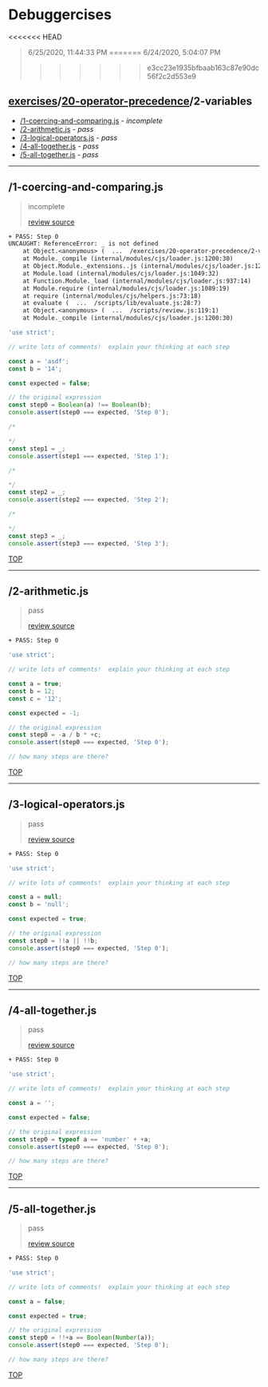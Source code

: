 # Debuggercises 

<<<<<<< HEAD
> 6/25/2020, 11:44:33 PM 
=======
> 6/24/2020, 5:04:07 PM 
>>>>>>> e3cc23e1935bfbaab163c87e90dc56f2c2d553e9

## [exercises](../../README.md)/[20-operator-precedence](../README.md)/2-variables 

- [/1-coercing-and-comparing.js](#1-coercing-and-comparingjs) - _incomplete_ 
- [/2-arithmetic.js](#2-arithmeticjs) - _pass_ 
- [/3-logical-operators.js](#3-logical-operatorsjs) - _pass_ 
- [/4-all-together.js](#4-all-togetherjs) - _pass_ 
- [/5-all-together.js](#5-all-togetherjs) - _pass_ 
---

## /1-coercing-and-comparing.js 

> incomplete 
>
> [review source](../../../exercises/20-operator-precedence/2-variables/1-coercing-and-comparing.js)

```txt
+ PASS: Step 0
UNCAUGHT: ReferenceError: _ is not defined
    at Object.<anonymous> (  ...  /exercises/20-operator-precedence/2-variables/1-coercing-and-comparing.js:17:15)
    at Module._compile (internal/modules/cjs/loader.js:1200:30)
    at Object.Module._extensions..js (internal/modules/cjs/loader.js:1220:10)
    at Module.load (internal/modules/cjs/loader.js:1049:32)
    at Function.Module._load (internal/modules/cjs/loader.js:937:14)
    at Module.require (internal/modules/cjs/loader.js:1089:19)
    at require (internal/modules/cjs/helpers.js:73:18)
    at evaluate (  ...  /scripts/lib/evaluate.js:28:7)
    at Object.<anonymous> (  ...  /scripts/review.js:119:1)
    at Module._compile (internal/modules/cjs/loader.js:1200:30) 
```

```js
'use strict';

// write lots of comments!  explain your thinking at each step

const a = 'asdf';
const b = '14';

const expected = false;

// the original expression
const step0 = Boolean(a) !== Boolean(b);
console.assert(step0 === expected, 'Step 0');

/*

*/
const step1 = _;
console.assert(step1 === expected, 'Step 1');

/*

*/
const step2 = _;
console.assert(step2 === expected, 'Step 2');

/*

*/
const step3 = _;
console.assert(step3 === expected, 'Step 3');

```

[TOP](#debuggercises)

---

## /2-arithmetic.js 

> pass 
>
> [review source](../../../exercises/20-operator-precedence/2-variables/2-arithmetic.js)

```txt
+ PASS: Step 0
```

```js
'use strict';

// write lots of comments!  explain your thinking at each step

const a = true;
const b = 12;
const c = '12';

const expected = -1;

// the original expression
const step0 = -a / b * +c;
console.assert(step0 === expected, 'Step 0');

// how many steps are there?

```

[TOP](#debuggercises)

---

## /3-logical-operators.js 

> pass 
>
> [review source](../../../exercises/20-operator-precedence/2-variables/3-logical-operators.js)

```txt
+ PASS: Step 0
```

```js
'use strict';

// write lots of comments!  explain your thinking at each step

const a = null;
const b = 'null';

const expected = true;

// the original expression
const step0 = !!a || !!b;
console.assert(step0 === expected, 'Step 0');

// how many steps are there?


```

[TOP](#debuggercises)

---

## /4-all-together.js 

> pass 
>
> [review source](../../../exercises/20-operator-precedence/2-variables/4-all-together.js)

```txt
+ PASS: Step 0
```

```js
'use strict';

// write lots of comments!  explain your thinking at each step

const a = '';

const expected = false;

// the original expression
const step0 = typeof a == 'number' + +a;
console.assert(step0 === expected, 'Step 0');

// how many steps are there?


```

[TOP](#debuggercises)

---

## /5-all-together.js 

> pass 
>
> [review source](../../../exercises/20-operator-precedence/2-variables/5-all-together.js)

```txt
+ PASS: Step 0
```

```js
'use strict';

// write lots of comments!  explain your thinking at each step

const a = false;

const expected = true;

// the original expression
const step0 = !!+a == Boolean(Number(a));
console.assert(step0 === expected, 'Step 0');

// how many steps are there?


```

[TOP](#debuggercises)

